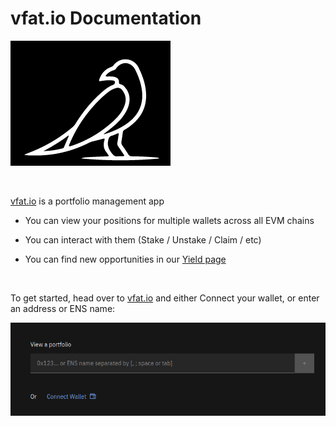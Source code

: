 # vfat.io Documentation

![](img/vfat_bird-modified.png)

<br>

[vfat.io](https://vfat.io) is a portfolio management app

- You can view your positions for multiple wallets across all EVM chains

- You can interact with them (Stake / Unstake / Claim / etc)

- You can find new opportunities in our [Yield page](https://vfat.io/yield)

<br>

To get started, head over to [vfat.io](https://vfat.io) and either Connect your wallet, or enter an address or ENS name:

![Landing Page](img/landing_page.png)
